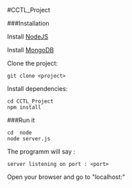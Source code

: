 #CCTL_Project

###Installation

Install [NodeJS](http://nodejs.org/)

Install [MongoDB](http://www.mongodb.org/)

Clone the project:
```
git clone <project>
```
Install dependencies:
```
cd CCTL_Project
npm install
```
 
###Run it

```
cd  node
node server.js
```
The programm will say :
```
server listening on port : <port>
```
Open your browser and go to "localhost:<port>"

